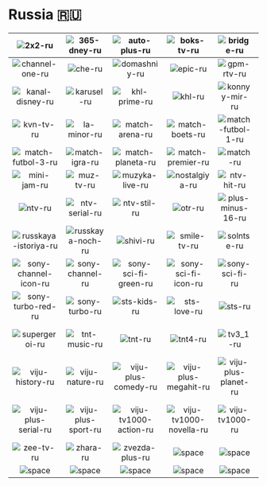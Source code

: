 # Russia 🇷🇺

| ![2x2-ru] | ![365-dney-ru] | ![auto-plus-ru] | ![boks-tv-ru] | ![bridge-ru] | ![channel-5-ru] |
|:---:|:---:|:---:|:---:|:---:|:---:|
| ![channel-one-ru] | ![che-ru] | ![domashniy-ru] | ![epic-ru] | ![gpm-rtv-ru] | ![hd-life-ru] |
| ![kanal-disney-ru] | ![karusel-ru] | ![khl-prime-ru] | ![khl-ru] | ![konnyy-mir-ru] | ![kukhnya-ru] |
| ![kvn-tv-ru] | ![la-minor-ru] | ![match-arena-ru] | ![match-boets-ru] | ![match-futbol-1-ru] | ![match-futbol-2-ru] |
| ![match-futbol-3-ru] | ![match-igra-ru] | ![match-planeta-ru] | ![match-premier-ru] | ![match-ru] | ![match-strana-ru] |
| ![mini-jam-ru] | ![muz-tv-ru] | ![muzyka-live-ru] | ![nostalgiya-ru] | ![ntv-hit-ru] | ![ntv-pravo-ru] |
| ![ntv-ru] | ![ntv-serial-ru] | ![ntv-stil-ru] | ![otr-ru] | ![plus-minus-16-ru] | ![pyatnitsa-ru] |
| ![russkaya-istoriya-ru] | ![russkaya-noch-ru] | ![shivi-ru] | ![smile-tv-ru] | ![solntse-ru] | ![sony-channel-blue-ru] |
| ![sony-channel-icon-ru] | ![sony-channel-ru] | ![sony-sci-fi-green-ru] | ![sony-sci-fi-icon-ru] | ![sony-sci-fi-ru] | ![sony-turbo-icon-ru] |
| ![sony-turbo-red-ru] | ![sony-turbo-ru] | ![sts-kids-ru] | ![sts-love-ru] | ![sts-ru] | ![subbota-ru] |
| ![supergeroi-ru] | ![tnt-music-ru] | ![tnt-ru] | ![tnt4-ru] | ![tv3_1-ru] | ![viju-explore-ru] |
| ![viju-history-ru] | ![viju-nature-ru] | ![viju-plus-comedy-ru] | ![viju-plus-megahit-ru] | ![viju-plus-planet-ru] | ![viju-plus-premiere-ru] |
| ![viju-plus-serial-ru] | ![viju-plus-sport-ru] | ![viju-tv1000-action-ru] | ![viju-tv1000-novella-ru] | ![viju-tv1000-ru] | ![viju-tv1000-russkoe-ru] |
| ![zee-tv-ru] | ![zhara-ru] | ![zvezda-plus-ru] | ![space] | ![space] | ![space] |
| ![space]| ![space]| ![space]| ![space]| ![space]| ![space]|


[2x2-ru]:2x2-ru.png
[365-dney-ru]:365-dney-ru.png
[auto-plus-ru]:auto-plus-ru.png
[boks-tv-ru]:boks-tv-ru.png
[bridge-ru]:bridge-ru.png
[channel-5-ru]:channel-5-ru.png
[channel-one-ru]:channel-one-ru.png
[che-ru]:che-ru.png
[domashniy-ru]:domashniy-ru.png
[epic-ru]:epic-ru.png
[gpm-rtv-ru]:gpm-rtv-ru.png
[hd-life-ru]:hd-life-ru.png
[kanal-disney-ru]:kanal-disney-ru.png
[karusel-ru]:karusel-ru.png
[khl-prime-ru]:khl-prime-ru.png
[khl-ru]:khl-ru.png
[konnyy-mir-ru]:konnyy-mir-ru.png
[kukhnya-ru]:kukhnya-ru.png
[kvn-tv-ru]:kvn-tv-ru.png
[la-minor-ru]:la-minor-ru.png
[match-arena-ru]:match-arena-ru.png
[match-boets-ru]:match-boets-ru.png
[match-futbol-1-ru]:match-futbol-1-ru.png
[match-futbol-2-ru]:match-futbol-2-ru.png
[match-futbol-3-ru]:match-futbol-3-ru.png
[match-igra-ru]:match-igra-ru.png
[match-planeta-ru]:match-planeta-ru.png
[match-premier-ru]:match-premier-ru.png
[match-ru]:match-ru.png
[match-strana-ru]:match-strana-ru.png
[mini-jam-ru]:mini-jam-ru.png
[muz-tv-ru]:muz-tv-ru.png
[muzyka-live-ru]:muzyka-live-ru.png
[nostalgiya-ru]:nostalgiya-ru.png
[ntv-hit-ru]:ntv-hit-ru.png
[ntv-pravo-ru]:ntv-pravo-ru.png
[ntv-ru]:ntv-ru.png
[ntv-serial-ru]:ntv-serial-ru.png
[ntv-stil-ru]:ntv-stil-ru.png
[otr-ru]:otr-ru.png
[plus-minus-16-ru]:plus-minus-16-ru.png
[pyatnitsa-ru]:pyatnitsa-ru.png
[russkaya-istoriya-ru]:russkaya-istoriya-ru.png
[russkaya-noch-ru]:russkaya-noch-ru.png
[shivi-ru]:shivi-ru.png
[smile-tv-ru]:smile-tv-ru.png
[solntse-ru]:solntse-ru.png
[sony-channel-blue-ru]:sony-channel-blue-ru.png
[sony-channel-icon-ru]:sony-channel-icon-ru.png
[sony-channel-ru]:sony-channel-ru.png
[sony-sci-fi-green-ru]:sony-sci-fi-green-ru.png
[sony-sci-fi-icon-ru]:sony-sci-fi-icon-ru.png
[sony-sci-fi-ru]:sony-sci-fi-ru.png
[sony-turbo-icon-ru]:sony-turbo-icon-ru.png
[sony-turbo-red-ru]:sony-turbo-red-ru.png
[sony-turbo-ru]:sony-turbo-ru.png
[sts-kids-ru]:sts-kids-ru.png
[sts-love-ru]:sts-love-ru.png
[sts-ru]:sts-ru.png
[subbota-ru]:subbota-ru.png
[supergeroi-ru]:supergeroi-ru.png
[tnt-music-ru]:tnt-music-ru.png
[tnt-ru]:tnt-ru.png
[tnt4-ru]:tnt4-ru.png
[tv3_1-ru]:tv3_1-ru.png
[viju-explore-ru]:viju-explore-ru.png
[viju-history-ru]:viju-history-ru.png
[viju-nature-ru]:viju-nature-ru.png
[viju-plus-comedy-ru]:viju-plus-comedy-ru.png
[viju-plus-megahit-ru]:viju-plus-megahit-ru.png
[viju-plus-planet-ru]:viju-plus-planet-ru.png
[viju-plus-premiere-ru]:viju-plus-premiere-ru.png
[viju-plus-serial-ru]:viju-plus-serial-ru.png
[viju-plus-sport-ru]:viju-plus-sport-ru.png
[viju-tv1000-action-ru]:viju-tv1000-action-ru.png
[viju-tv1000-novella-ru]:viju-tv1000-novella-ru.png
[viju-tv1000-ru]:viju-tv1000-ru.png
[viju-tv1000-russkoe-ru]:viju-tv1000-russkoe-ru.png
[zee-tv-ru]:zee-tv-ru.png
[zhara-ru]:zhara-ru.png
[zvezda-plus-ru]:zvezda-plus-ru.png

[space]:../../misc/space-1500.png "Space"


